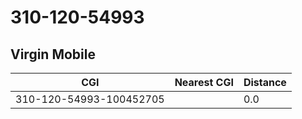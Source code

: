# 310-120-54993
## Virgin Mobile


| CGI | Nearest CGI | Distance |
|-----|-------------|----------|
| 310-120-54993-100452705 |  | 0.0 |
